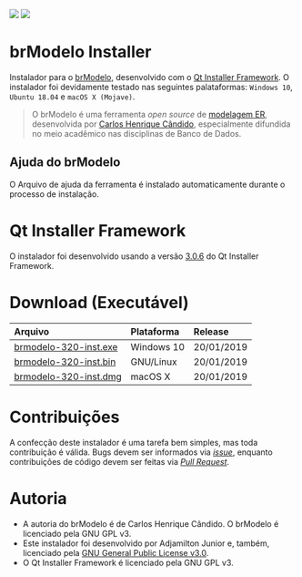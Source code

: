 ![](https://img.shields.io/github/license/ajunior/brmodelo-installer.svg)
![](https://img.shields.io/badge/platform-ubuntu%2018.04+%20|%20windows%207%20|%20windows%2010%20|%20macos%20x-blue.svg)

# brModelo Installer
Instalador para o [brModelo](https://github.com/chcandido/brmodelo), desenvolvido com o [Qt Installer Framework](https://wiki.qt.io/Qt-Installer-Framework). O instalador foi devidamente testado nas seguintes palataformas: ```Windows 10```, ```Ubuntu 18.04``` e ```macOS X (Mojave)```. 

> O brModelo é uma ferramenta *open source* de [modelagem ER](https://pt.wikipedia.org/wiki/Modelo_entidade_relacionamento), desenvolvida por [Carlos Henrique Cândido](https://github.com/chcandido), especialmente difundida no meio acadêmico nas disciplinas de Banco de Dados.

## Ajuda do brModelo
O Arquivo de ajuda da ferramenta é instalado automaticamente durante o processo de instalação.

# Qt Installer Framework
O instalador foi desenvolvido usando a versão [3.0.6](https://download.qt.io/official_releases/qt-installer-framework/3.0.6/) do Qt Installer Framework.

# Download (Executável)

| Arquivo | Plataforma | Release |
| :--- | :--- | :--- |
| [brmodelo-320-inst.exe]() | Windows 10 | 20/01/2019 |
| [brmodelo-320-inst.bin]() | GNU/Linux | 20/01/2019 |
| [brmodelo-320-inst.dmg]() | macOS X | 20/01/2019 |

# Contribuições
A confecção deste instalador é uma tarefa bem simples, mas toda contribuição é válida. Bugs devem ser informados via [*issue*](https://github.com/ajunior/brmodelo-installer/issues), enquanto contribuições de código devem ser feitas via [*Pull Request*](https://github.com/ajunior/brmodelo-installer/pulls).

# Autoria

- A autoria do brModelo é de Carlos Henrique Cândido. O brModelo é licenciado pela GNU GPL v3.
- Este instalador foi desenvolvido por Adjamilton Junior e, também, licenciado pela [GNU General Public License v3.0]().
- O Qt Installer Framework é licenciado pela GNU GPL v3.
